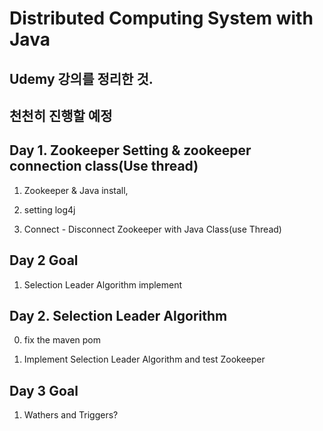 # Distributed Computing System with Java

## Udemy 강의를 정리한 것.

## 천천히 진행할 예정

## Day 1. Zookeeper Setting & zookeeper connection class(Use thread)

1. Zookeeper & Java install,

2. setting log4j

3. Connect - Disconnect Zookeeper with Java Class(use Thread)

## Day 2 Goal

1. Selection Leader Algorithm implement

## Day 2. Selection Leader Algorithm

0. fix the maven pom

1. Implement Selection Leader Algorithm and test Zookeeper

## Day 3 Goal

1. Wathers and Triggers?
